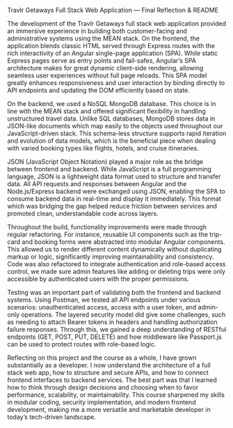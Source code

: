 Travlr Getaways Full Stack Web Application — Final Reflection & README

The development of the Travlr Getaways full stack web application provided an immersive experience in building both customer-facing and administrative systems using the MEAN stack. On the frontend, the application blends classic HTML served through Express routes with the rich interactivity of an Angular single-page application (SPA). While static Express pages serve as entry points and fail-safes, Angular’s SPA architecture makes for great dynamic client-side rendering, allowing seamless user experiences without full page reloads. This SPA model greatly enhances responsiveness and user interaction by binding directly to API endpoints and updating the DOM efficiently based on state.

On the backend, we used a NoSQL MongoDB database. This choice is in line with the MEAN stack and offered significant flexibility in handling unstructured travel data. Unlike SQL databases, MongoDB stores data in JSON-like documents which map easily to the objects used throughout our JavaScript-driven stack. This schema-less structure supports rapid iteration and evolution of data models, which is the beneficial piece when dealing with varied booking types like flights, hotels, and cruise itineraries.

JSON (JavaScript Object Notation) played a major role as the bridge between frontend and backend. While JavaScript is a full programming language, JSON is a lightweight data format used to structure and transfer data. All API requests and responses between Angular and the Node.js/Express backend were exchanged using JSON, enabling the SPA to consume backend data in real-time and display it immediately. This format which was bridging the gap helped reduce friction between services and promoted clean, understandable code across layers.

Throughout the build, functionality improvements were made through regular refactoring. For instance, reusable UI components such as the trip-card and booking forms were abstracted into modular Angular components. This allowed us to render different content dynamically without duplicating markup or logic, significantly improving maintainability and consistency. Code was also refactored to integrate authentication and role-based access control, we made sure admin features like adding or deleting trips were only accessible by authenticated users with the proper permissions.

Testing was an important part of validating both the frontend and backend systems. Using Postman, we tested all API endpoints under various scenarios: unauthenticated access, access with a user token, and admin-only operations. The layered security model did give some challenges, such as needing to attach Bearer tokens in headers and handling authorization failure responses. Through this, we gained a deep understanding of RESTful endpoints (GET, POST, PUT, DELETE) and how middleware like Passport.js can be used to protect routes with role-based logic.

Reflecting on this project and the course as a whole, I have grown substantially as a developer. I now understand the architecture of a full stack web app, how to structure and secure APIs, and how to connect frontend interfaces to backend services. The best part was that I learned how to think through design decisions and choosing when to favor performance, scalability, or maintainability. This course sharpened my skills in modular coding, security implementation, and modern frontend development, making me a more versatile and marketable developer in today’s tech-driven landscape.

